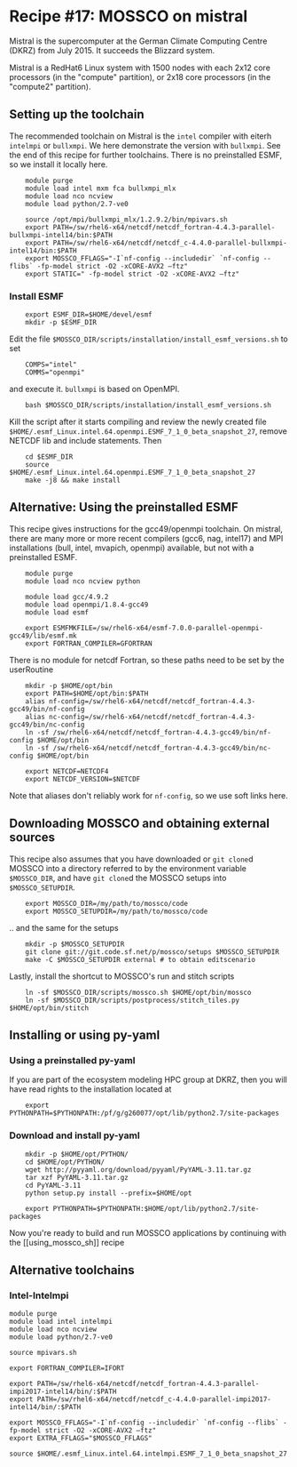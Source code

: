 # Recipe #17: MOSSCO on mistral

Mistral is the supercomputer at the German Climate Computing Centre (DKRZ) from July 2015.  It succeeds the Blizzard system.

Mistral is a RedHat6 Linux system with 1500 nodes with each 2x12 core processors (in the "compute" partition), or 2x18 core processors (in the "compute2" partition).

## Setting up the toolchain

The recommended toolchain on Mistral is the `intel` compiler with eiterh `intelmpi` or `bullxmpi`.  We here demonstrate the version with `bullxmpi`.  See the end of this
recipe for further toolchains. There is no preinstalled ESMF, so we install it locally here.

        module purge
        module load intel mxm fca bullxmpi_mlx
        module load nco ncview
        module load python/2.7-ve0

        source /opt/mpi/bullxmpi_mlx/1.2.9.2/bin/mpivars.sh
        export PATH=/sw/rhel6-x64/netcdf/netcdf_fortran-4.4.3-parallel-bullxmpi-intel14/bin:$PATH
        export PATH=/sw/rhel6-x64/netcdf/netcdf_c-4.4.0-parallel-bullxmpi-intel14/bin:$PATH
        export MOSSCO_FFLAGS="-I`nf-config --includedir` `nf-config --flibs` -fp-model strict -O2 -xCORE-AVX2 –ftz"
        export STATIC=" -fp-model strict -O2 -xCORE-AVX2 –ftz"

### Install ESMF

        export ESMF_DIR=$HOME/devel/esmf
        mkdir -p $ESMF_DIR

Edit the file `$MOSSCO_DIR/scripts/installation/install_esmf_versions.sh` to set

        COMPS="intel"
        COMMS="openmpi"

and execute it.  `bullxmpi` is based on OpenMPI.

        bash $MOSSCO_DIR/scripts/installation/install_esmf_versions.sh

Kill the script after it starts compiling and review the newly created file `$HOME/.esmf_Linux.intel.64.openmpi.ESMF_7_1_0_beta_snapshot_27`, remove NETCDF lib and include statements.  Then

        cd $ESMF_DIR
        source $HOME/.esmf_Linux.intel.64.openmpi.ESMF_7_1_0_beta_snapshot_27
        make -j8 && make install

## Alternative: Using the preinstalled ESMF

This recipe gives instructions for the gcc49/openmpi toolchain.  On mistral, there are many more or more recent compilers (gcc6, nag, intel17) and MPI installations (bull, intel, mvapich, openmpi) available, but not with a preinstalled ESMF.

        module purge
        module load nco ncview python

        module load gcc/4.9.2
        module load openmpi/1.8.4-gcc49
        module load esmf

        export ESMFMKFILE=/sw/rhel6-x64/esmf-7.0.0-parallel-openmpi-gcc49/lib/esmf.mk
        export FORTRAN_COMPILER=GFORTRAN

There is no module for netcdf Fortran, so these paths need to be set by the userRoutine

        mkdir -p $HOME/opt/bin
        export PATH=$HOME/opt/bin:$PATH
        alias nf-config=/sw/rhel6-x64/netcdf/netcdf_fortran-4.4.3-gcc49/bin/nf-config
        alias nc-config=/sw/rhel6-x64/netcdf/netcdf_fortran-4.4.3-gcc49/bin/nc-config
        ln -sf /sw/rhel6-x64/netcdf/netcdf_fortran-4.4.3-gcc49/bin/nf-config $HOME/opt/bin
        ln -sf /sw/rhel6-x64/netcdf/netcdf_fortran-4.4.3-gcc49/bin/nc-config $HOME/opt/bin

        export NETCDF=NETCDF4
        export NETCDF_VERSION=$NETCDF

Note that aliases don't reliably work  for `nf-config`, so we use soft links here.

## Downloading MOSSCO and obtaining external sources

This recipe also assumes that you have downloaded or `git clone`d MOSSCO into a directory referred to by the environment variable `$MOSSCO_DIR`, and have `git clone`d the MOSSCO setups into `$MOSSCO_SETUPDIR`.

        export MOSSCO_DIR=/my/path/to/mossco/code
        export MOSSCO_SETUPDIR=/my/path/to/mossco/code

.. and the same for the setups

        mkdir -p $MOSSCO_SETUPDIR
        git clone git://git.code.sf.net/p/mossco/setups $MOSSCO_SETUPDIR
        make -C $MOSSCO_SETUPDIR external # to obtain editscenario

Lastly, install the shortcut to MOSSCO's run and stitch scripts

        ln -sf $MOSSCO_DIR/scripts/mossco.sh $HOME/opt/bin/mossco
        ln -sf $MOSSCO_DIR/scripts/postprocess/stitch_tiles.py $HOME/opt/bin/stitch

## Installing or using py-yaml

### Using a preinstalled py-yaml

If you are part of the ecosystem modeling HPC group at DKRZ, then you will have read rights
to the installation located at

        export PYTHONPATH=$PYTHONPATH:/pf/g/g260077/opt/lib/python2.7/site-packages

### Download and install py-yaml

        mkdir -p $HOME/opt/PYTHON/
        cd $HOME/opt/PYTHON/
        wget http://pyyaml.org/download/pyyaml/PyYAML-3.11.tar.gz
        tar xzf PyYAML-3.11.tar.gz
        cd PyYAML-3.11
        python setup.py install --prefix=$HOME/opt

        export PYTHONPATH=$PYTHONPATH:$HOME/opt/lib/python2.7/site-packages

Now you're ready to build and run MOSSCO applications by continuing with the [[using_mossco_sh]] recipe


## Alternative toolchains

### Intel-Intelmpi

    module purge
    module load intel intelmpi
    module load nco ncview
    module load python/2.7-ve0

    source mpivars.sh

    export FORTRAN_COMPILER=IFORT

    export PATH=/sw/rhel6-x64/netcdf/netcdf_fortran-4.4.3-parallel-impi2017-intel14/bin/:$PATH
    export PATH=/sw/rhel6-x64/netcdf/netcdf_c-4.4.0-parallel-impi2017-intel14/bin/:$PATH

    export MOSSCO_FFLAGS="-I`nf-config --includedir` `nf-config --flibs` -fp-model strict -O2 -xCORE-AVX2 –ftz"
    export EXTRA_FFLAGS="$MOSSCO_FFLAGS"

    source $HOME/.esmf_Linux.intel.64.intelmpi.ESMF_7_1_0_beta_snapshot_27
